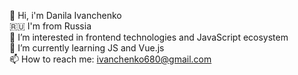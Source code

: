 👋 Hi, i'm Danila Ivanchenko <br>
&#127479;&#127482; I'm from Russia <br>
👀 I’m interested in frontend technologies and JavaScript ecosystem <br>
🌱 I’m currently learning JS and Vue.js <br>
📫 How to reach me: ivanchenko680@gmail.com
